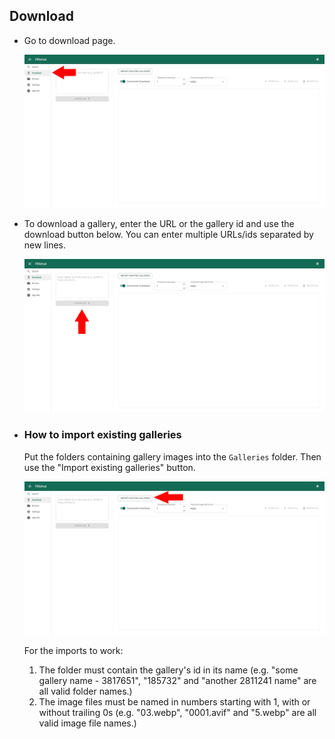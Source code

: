 ## Download
- Go to download page.

    <img src="../images/download-1.jpeg">

- To download a gallery, enter the URL or the gallery id and use the download button below. You can enter multiple URLs/ids separated by new lines.

    <img src="../images/download-2.jpeg">

- ### How to import existing galleries
    Put the folders containing gallery images into the `Galleries` folder. Then use the "Import existing galleries" button.

    <img src="../images/download-3.jpeg">

    For the imports to work:
    1. The folder must contain the gallery's id in its name (e.g. "some gallery name - 3817651", "185732" and "another 2811241 name" are all valid folder names.)
    2. The image files must be named in numbers starting with 1, with or without trailing 0s (e.g. "03.webp", "0001.avif" and "5.webp" are all valid image file names.)
